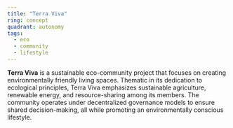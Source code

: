 ```yaml
---
title: "Terra Viva"
ring: concept
quadrant: autonomy
tags:
  - eco
  - community
  - lifestyle
---
```


**Terra Viva** is a sustainable eco-community project that focuses on creating environmentally friendly living spaces. Thematic in its dedication to ecological principles, Terra Viva emphasizes sustainable agriculture, renewable energy, and resource-sharing among its members. The community operates under decentralized governance models to ensure shared decision-making, all while promoting an environmentally conscious lifestyle.
